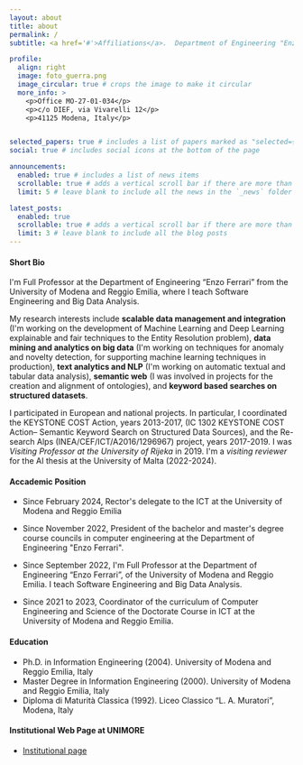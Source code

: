 ```yaml
---
layout: about
title: about
permalink: /
subtitle: <a href='#'>Affiliations</a>.  Department of Engineering "Enzo Ferrari", UNIMORE, Italy

profile:
  align: right
  image: foto_guerra.png
  image_circular: true # crops the image to make it circular
  more_info: >
    <p>Office MO-27-01-034</p>
    <p>c/o DIEF, via Vivarelli 12</p>
    <p>41125 Modena, Italy</p>


selected_papers: true # includes a list of papers marked as "selected={true}"
social: true # includes social icons at the bottom of the page

announcements:
  enabled: true # includes a list of news items
  scrollable: true # adds a vertical scroll bar if there are more than 3 news items
  limit: 5 # leave blank to include all the news in the `_news` folder

latest_posts:
  enabled: true
  scrollable: true # adds a vertical scroll bar if there are more than 3 new posts items
  limit: 3 # leave blank to include all the blog posts
---
```


#### Short Bio

I'm Full Professor at the Department of Engineering “Enzo Ferrari” from the University of Modena and Reggio Emilia, where I teach Software Engineering and Big Data Analysis. 

My research interests include **scalable data management and integration** (I'm working on the development of Machine Learning and Deep Learning explainable and fair techniques to the Entity Resolution problem), **data mining and analytics on big data** (I'm working on techniques for anomaly and novelty detection, for supporting machine learning techniques in production), **text analytics and NLP** (I'm working on automatic textual and tabular data analysis),  **semantic web** (I was involved in projects for the creation and alignment of ontologies), and  **keyword based searches on structured datasets**. 

I participated in European and national projects. In particular, I coordinated the KEYSTONE COST Action, years 2013-2017, (IC 1302 KEYSTONE COST Action– Semantic Keyword Search on Structured Data Sources), and the Re-search Alps (INEA/CEF/ICT/A2016/1296967) project, years 2017-2019. I was *Visiting Professor at the University of Rijeka* in 2019. I'm a *visiting reviewer* for the AI thesis at the University of Malta (2022-2024).

#### Accademic Position

- Since February 2024, Rector's delegate to the ICT at the University of Modena and Reggio Emilia


- Since November 2022, President of the bachelor and master's degree course councils in computer engineering at the Department of Engineering "Enzo Ferrari".

- Since September 2022, I'm Full Professor at the Department of Engineering “Enzo Ferrari”, of the University of Modena and Reggio Emilia.  I teach Software Engineering and Big Data Analysis.



- Since 2021 to 2023, Coordinator of the curriculum of Computer Engineering and Science of the Doctorate Course in ICT at the University of Modena and Reggio Emilia.




#### Education

- Ph.D. in Information Engineering (2004). University of Modena and Reggio Emilia, Italy
- Master Degree in Information Engineering (2000). University of Modena and Reggio Emilia, Italy
- Diploma di Maturità Classica (1992). Liceo Classico “L. A. Muratori”, Modena, Italy


#### Institutional Web Page at UNIMORE

- [Institutional page](http://personale.unimore.it/Rubrica/Dettaglio/fguerra)


<!--Link to your social media connections, too. This theme is set up to use [Font Awesome icons](https://fontawesome.com/) and [Academicons](https://jpswalsh.github.io/academicons/), like the ones below. Add your Facebook, Twitter, LinkedIn, Google Scholar, or just disable all of them.->
